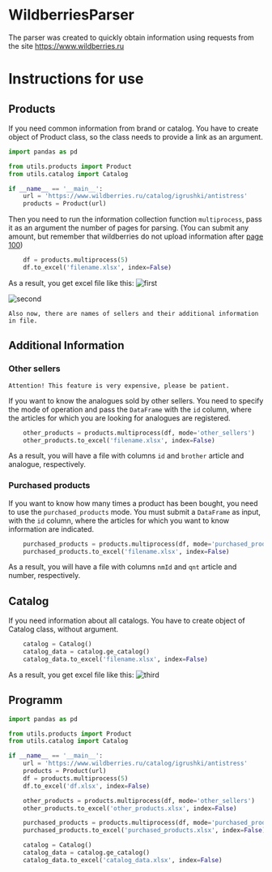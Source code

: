 # WildberriesParser
The parser was created to quickly obtain information using requests from the site https://www.wildberries.ru


# Instructions for use

## Products

If you need common information from brand or catalog. You have to create object of Product class, so the class needs to provide a link as an argument.

```python
import pandas as pd

from utils.products import Product
from utils.catalog import Catalog

if __name__ == '__main__':
    url = 'https://www.wildberries.ru/catalog/igrushki/antistress'
    products = Product(url)
```

Then you need to run the information collection function `multiprocess`, pass it as an argument the number of pages for parsing. (You can submit any amount, but remember that wildberries do not upload information after [page 100](https://www.wildberries.ru/catalog/igrushki/antistress&page=100))

```python
    df = products.multiprocess(5)
    df.to_excel('filename.xlsx', index=False)
```

As a result, you get excel file like this:
![first](https://github.com/thenikolyan/WildberriesParser/assets/48589418/ffbb4d4d-835c-407d-9477-3e4736e687f0)

![second](https://github.com/thenikolyan/WildberriesParser/assets/48589418/29c34154-5830-4545-911f-bf61aa29febc)

`Also now, there are names of sellers and their additional information  in file.`

## Additional Information

### Other sellers

`Attention! This feature is very expensive, please be patient.`

If you want to know the analogues sold by other sellers. You need to specify the mode of operation and pass the `DataFrame` with the `id` column, where the articles for which you are looking for analogues are registered.

```python
    other_products = products.multiprocess(df, mode='other_sellers')
    other_products.to_excel('filename.xlsx', index=False)
```

As a result, you will have a file with columns `id` and `brother` article and analogue, respectively.


### Purchased products

If you want to know how many times a product has been bought, you need to use the `purchased_products` mode. You must submit a `DataFrame` as input, with the `id` column, where the articles for which you want to know information are indicated.

```python
    purchased_products = products.multiprocess(df, mode='purchased_products')
    purchased_products.to_excel('filename.xlsx', index=False)
```
As a result, you will have a file with columns `nmId` and `qnt` article and number, respectively.


## Catalog
If you need information about all catalogs. You have to create object of Catalog class, without argument.

```python
    catalog = Catalog()
    catalog_data = catalog.ge_catalog()
    catalog_data.to_excel('filename.xlsx', index=False)
```

As a result, you get excel file like this:
![third](https://github.com/thenikolyan/WildberriesParser/assets/48589418/b9df370f-ac54-4bef-94da-20d1e37b341d)


## Programm
```python
import pandas as pd

from utils.products import Product
from utils.catalog import Catalog

if __name__ == '__main__':
    url = 'https://www.wildberries.ru/catalog/igrushki/antistress'
    products = Product(url)
    df = products.multiprocess(5)
    df.to_excel('df.xlsx', index=False)

    other_products = products.multiprocess(df, mode='other_sellers')
    other_products.to_excel('other_products.xlsx', index=False)

    purchased_products = products.multiprocess(df, mode='purchased_products')
    purchased_products.to_excel('purchased_products.xlsx', index=False)

    catalog = Catalog()
    catalog_data = catalog.ge_catalog()
    catalog_data.to_excel('catalog_data.xlsx', index=False)
```
